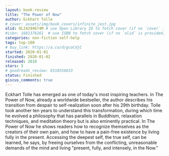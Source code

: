 ```yaml
---
layout: book-review
title: "The Power of Now"
author: Eckhart Tolle
# cover: assets/img/book_covers/infinite_jest.jpg
olid: OL24294674M # use Open Library ID to fetch cover (if no `cover` is provided)
#isbn: 1681376261  # use ISBN to fetch cover (if no `olid` is provided, dashes are optional)
categories: non-fiction self-help
tags: top-100
# buy_link: https://a.co/d/gcoCdjC
started: 2020-01-01
finished: 2020-01-02
released: 2010
stars: 5
# goodreads_review: 6318556633
status: Finished
giscus_comments: true
---
```


Eckhart Tolle has emerged as one of today's most inspiring teachers. In The Power of Now, already a worldwide bestseller, the author describes his transition from despair to self-realization soon after his 29th birthday. Tolle took another ten years to understand this transformation, during which time he evolved a philosophy that has parallels in Buddhism, relaxation techniques, and meditation theory but is also eminently practical. In The Power of Now he shows readers how to recognize themselves as the creators of their own pain, and how to have a pain-free existence by living fully in the present. Accessing the deepest self, the true self, can be learned, he says, by freeing ourselves from the conflicting, unreasonable demands of the mind and living "present, fully, and intensely, in the Now."
